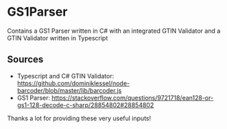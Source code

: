 # GS1Parser
Contains a GS1 Parser written in C# with an integrated GTIN Validator and a GTIN Validator written in Typescript

## Sources
- Typescript and C# GTIN Validator: https://github.com/dominiklessel/node-barcoder/blob/master/lib/barcoder.js
- GS1 Parser: https://stackoverflow.com/questions/9721718/ean128-or-gs1-128-decode-c-sharp/28854802#28854802

Thanks a lot for providing these very useful inputs!
